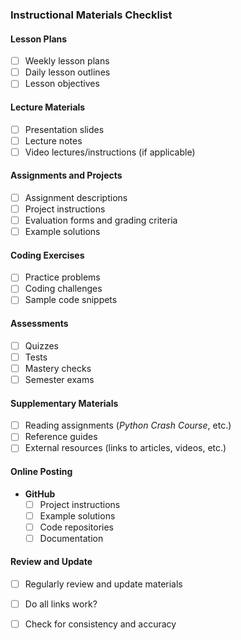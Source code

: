 ### Instructional Materials Checklist

#### Lesson Plans
- [ ] Weekly lesson plans
- [ ] Daily lesson outlines
- [ ] Lesson objectives

#### Lecture Materials
- [ ] Presentation slides
- [ ] Lecture notes
- [ ] Video lectures/instructions (if applicable)

#### Assignments and Projects
- [ ] Assignment descriptions
- [ ] Project instructions
- [ ] Evaluation forms and grading criteria
- [ ] Example solutions

#### Coding Exercises
- [ ] Practice problems
- [ ] Coding challenges
- [ ] Sample code snippets

#### Assessments
- [ ] Quizzes
- [ ] Tests
- [ ] Mastery checks
- [ ] Semester exams

#### Supplementary Materials
- [ ] Reading assignments (*Python Crash Course*, etc.)
- [ ] Reference guides
- [ ] External resources (links to articles, videos, etc.)

#### Online Posting
- **GitHub**
  - [ ] Project instructions
  - [ ] Example solutions
  - [ ] Code repositories
  - [ ] Documentation

#### Review and Update
- [ ] Regularly review and update materials
- [ ] Do all links work?
- [ ] Check for consistency and accuracy

